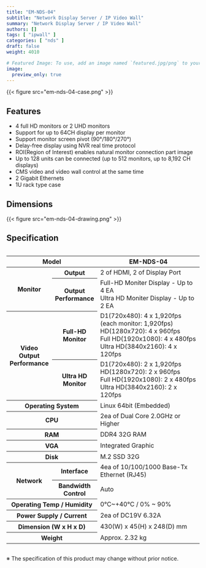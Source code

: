 ```yaml
---
title: "EM-NDS-04"
subtitle: "Network Display Server / IP Video Wall"
summary: "Network Display Server / IP Video Wall"
authors: []
tags: [ "ipwall" ]
categories: [ "nds" ]
draft: false
weight: 4010

# Featured Image: To use, add an image named `featured.jpg/png` to your page's folder.
image:
  preview_only: true
---
```


<div class="container">
<div class="row justify-content-center">
<div class="col-sm-6">

{{< figure src="em-nds-04-case.png" >}}

</div>
</div>
</div>

## Features

- 4 full HD monitors or 2 UHD monitors
- Support for up to 64CH display per monitor
- Support monitor screen pivot (90°/180°/270°)
- Delay-free display using NVR real time protocol
- ROI(Region of Interest) enables natural monitor connection part image
- Up to 128 units can be connected (up to 512 monitors, up to 8,192 CH displays)
- CMS video and video wall control at the same time
- 2 Gigabit Ethernets 
- 1U rack type case 

## Dimensions

{{< figure src="em-nds-04-drawing.png" >}}

## Specification

<div style="overflow-x: auto">
<table class="spec">
<thead>
<tr>
<th colspan="2">Model</th>
<th>EM-NDS-04</th>
</tr>
</thead>
<tbody>
<tr>
<th rowspan="2">Monitor</th>
<th>Output</th>
<td>2 of HDMI, 2 of Display Port</td>
</tr>
<tr>
<th>Output<br>Performance</th>
<td>Full-HD Moniter Display - Up to 4 EA<br>Ultra HD Moniter Display - Up to 2 EA</td>
</tr>
<tr>
<th rowspan="2">Video Output<br>Performance</th>
<th>Full-HD<br>Monitor</th>
<td>D1(720x480): 4 x 1,920fps (each monitor: 1,920fps)<br>
    HD(1280x720): 4 x 960fps<br>
    Full HD(1920x1080): 4 x 480fps<br>
    Ultra HD(3840x2160): 4 x 120fps</td>
</tr>
<tr>
<th>Ultra HD<br>Monitor</th>
<td>D1(720x480): 2 x 1,920fps<br>
    HD(1280x720): 2 x 960fps<br>
    Full HD(1920x1080): 2 x 480fps<br>
    Ultra HD(3840x2160): 2 x 120fps</td>
</tr>
<tr>
<th colspan="2">Operating System</th>
<td>Linux 64bit (Embedded)</td>
</tr>
<tr>
<th colspan="2">CPU</th>
<td>2ea of Dual Core 2.0GHz or Higher</td>
</tr>
<tr>
<th colspan="2">RAM</th>
<td>DDR4 32G RAM</td>
</tr>
<tr>
<th colspan="2">VGA</th>
<td>Integrated Graphic</td>
</tr>
<tr>
<th colspan="2">Disk</th>
<td>M.2 SSD 32G</td>
</tr>
<tr>
<th rowspan="2">Network</th>
<th>Interface</th>
<td>4ea of 10/100/1000 Base-Tx Ethernet (RJ45)</td>
</tr>
<tr>
<th>Bandwidth<br>Control</th>
<td>Auto</td>
</tr>
<tr>
<th colspan="2">Operating Temp / Humidity</th>
<td>0℃~+40℃ / 0% ~ 90%</td>
</tr>
<tr>
<th colspan="2">Power Supply / Current</th>
<td>2ea of DC19V 6.32A</td>
</tr>
<tr>
<th colspan="2">Dimension (W x H x D)</th>
<td>430(W) x 45(H) x 248(D) mm</td>
</tr>
<tr>
<th colspan="2">Weight</th>
<td>Approx. 2.32 kg</td>
</tr>
</tbody>
</table>
</div>

※ The specification of this product may change without prior notice.
